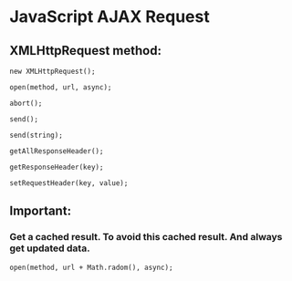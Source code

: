 # JavaScript AJAX Request

## XMLHttpRequest method:

    new XMLHttpRequest();

    open(method, url, async);

    abort();

    send();

    send(string);

    getAllResponseHeader();

    getResponseHeader(key);

    setRequestHeader(key, value);

## Important:

### Get a cached result. To avoid this cached result. And always get updated data.

    open(method, url + Math.radom(), async);

